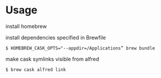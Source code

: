 # Usage
install homebrew

install dependencies specified in Brewfile
```
$ HOMEBREW_CASK_OPTS="--appdir=/Applications” brew bundle
```

make cask symlinks visible from alfred
```
$ brew cask alfred link
```
